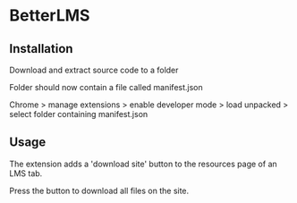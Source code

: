 # BetterLMS

## Installation
Download and extract source code to a folder

Folder should now contain a file called manifest.json

Chrome > manage extensions > enable developer mode > load unpacked > select folder containing manifest.json

## Usage
The extension adds a 'download site' button to the resources page of an LMS tab.

Press the button to download all files on the site.
